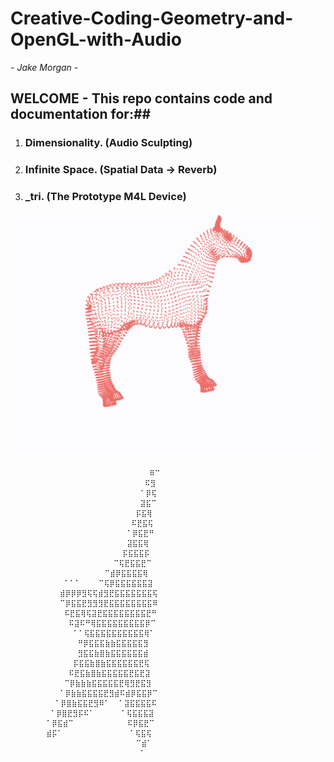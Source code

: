 # Creative-Coding-Geometry-and-OpenGL-with-Audio
*- Jake Morgan -*

## WELCOME - This repo contains code and documentation for:##

1. ### Dimensionality. (Audio Sculpting)
2. ### Infinite Space. (Spatial Data -> Reverb)
3. ### _tri. (The Prototype M4L Device)

![horse cloud](assets/horse.png)


                                                  
                                                  
                                                  
                                                  
                                   ⠿⠉             
                                  ⠯⣻              
                                 ⠁⡿⢯              
                                 ⣽⣯⠉              
                                ⡯⣯⢿               
                               ⠯⣟⣯⢯               
                              ⠁⡿⣯⣟⠛               
                              ⣽⣯⣯⢿                
                             ⡯⣯⣯⣯⡯                
                           ⠉⢯⣟⣯⣯⣟⠉                
                         ⠉⣾⡿⣯⣯⣯⣯⢿                 
                ⠁⠁⠁    ⠉⢯⡿⣯⣯⣯⣯⣯⣯⣽                 
               ⣾⡿⡿⡿⣻⢯⢯⣾⣻⣟⣯⣯⣯⣯⣯⣯⣯⢯                 
               ⠉⡿⣯⣯⣟⣻⣻⣻⣟⣯⣯⣯⣯⣯⣯⣯⣯⠿                 
                ⠯⣟⣯⢿⢯⣽⣟⣯⣯⣯⣯⣯⣯⣯⣯⣟⠛                 
                 ⠯⣽⠯⠛⢿⣯⣯⣯⣯⣯⣯⣯⣯⣯⡿⠉                 
                  ⠁⠁⢯⣯⣯⣯⣯⣯⣯⣯⣯⣯⣯⢿⠁                 
                   ⠛⡿⣯⣯⣯⣷⣷⣯⣯⣯⣯⣯⣻                  
                   ⣻⣯⣯⣷⣿⣷⣯⣯⣯⣯⣯⣯⣾                  
                  ⡯⣯⣯⣷⣿⣷⣯⣯⣯⣯⣯⣯⣟⢯                  
                 ⠯⣟⣯⣷⣿⣷⣯⣯⣯⣯⣯⣟⣯⣟⣽                  
                ⠉⡿⣷⣷⣷⣯⣯⣯⣯⣯⣟⢿⣻⣟⣯⣻                  
               ⠁⡿⣷⣷⣯⣯⣯⣯⣟⣻⣾⠯⣾⡿⣯⣯⡿⠉                 
              ⠁⡿⣿⣷⣯⣯⣟⣻⠿⠁  ⠁⣽⣯⣯⣯⣯⠯                 
             ⠁⡿⣿⣟⣻⡯⠯⠁      ⠁⢯⣯⣯⣯⣽                 
            ⠁⡿⣯⣾⠉            ⠯⡿⣯⣟⠉                
            ⣾⡯⠁               ⠁⢯⣯⢯                
                                ⠉⣾⠁               
                                 ⠁                
                                                  
                                                  
                                                  
                                                  
                                                  
                                                  
